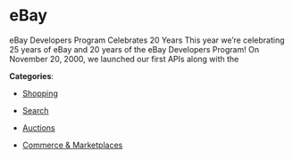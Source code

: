 # eBay


eBay Developers Program Celebrates 20 Years This year we’re celebrating 25 years of eBay and 20 years of the eBay Developers Program! On November 20, 2000, we launched our first APIs along with the



**Categories**:

- [Shopping](https://github.com/apis-list/apis-list#shopping)

- [Search](https://github.com/apis-list/apis-list#search)

- [Auctions](https://github.com/apis-list/apis-list#auctions)

- [Commerce & Marketplaces](https://github.com/apis-list/apis-list#commerce-and-marketplaces)



